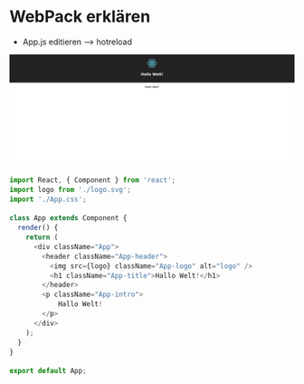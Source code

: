 
# WebPack erklären

* App.js editieren --> hotreload

[![](../screenshots/hallo_welt.png)](../screenshots/hallo_welt.png)


```javascript
import React, { Component } from 'react';
import logo from './logo.svg';
import './App.css';

class App extends Component {
  render() {
    return (
      <div className="App">
        <header className="App-header">
          <img src={logo} className="App-logo" alt="logo" />
          <h1 className="App-title">Hallo Welt!</h1>
        </header>
        <p className="App-intro">
            Hallo Welt!
        </p>
      </div>
    );
  }
}

export default App;

```
